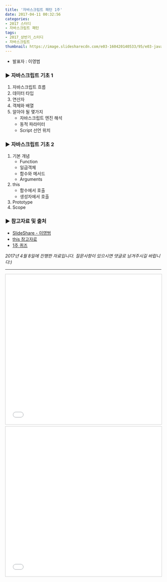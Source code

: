 ```yaml
---
title: '자바스크립트 패턴 1주'
date: 2017-04-11 00:32:56
categories:
- 2017 스터디
- 자바스크립트 패턴
tags:
- 2017_상반기_스터디
- 자바스크립트
thumbnail: https://image.slidesharecdn.com/e03-160420140533/95/e03-javascript-intro-1-638.jpg?cb=1462016043
---
```


* 발표자 : 이영범

### ▶ 자바스크립트 기초 1
1. 자바스크립트 흐름
2. 데이터 타입
3. 연산자
4. 객체와 배열
5. 알아야 될 몇가지
    - 자바스크립트 엔진 해석
    - 동적 파라미터
    - Script 선언 위치

### ▶ 자바스크립트 기초 2

1. 기본 개념
    - Function
    - 일급객체
    - 함수와 메서드
    - Arguments
2. this
    - 함수에서 호출
    - 생성자에서 호출
3. Prototype
4. Scope

### ▶ 참고자료 및 출처
- [SlideShare - 이영범](https://www.slideshare.net/youngbeomrhee)
- [this 참고자료](https://developer.mozilla.org/en-US/docs/Web/JavaScript/Reference/Operators/this)
- [1주 퀴즈](https://github.com/youngbeomrhee/jssample/blob/master/javacafe_2017_frontend/ch001/quiz.js)


_2017년 4월 8일에 진행한 자료입니다. 질문사항이 있으시면 댓글로 남겨주시길 바랍니다:)_

---

<iframe src="//www.slideshare.net/slideshow/embed_code/key/zEAFxYsaQF5VqK" width="595" height="485" frameborder="0" marginwidth="0" marginheight="0" scrolling="no" style="border:1px solid #CCC; border-width:1px; margin-bottom:5px; max-width: 100%;" allowfullscreen> </iframe> <div style="margin-bottom:5px"> 

<iframe src="//www.slideshare.net/slideshow/embed_code/key/sNlbKhorbnvs13" width="595" height="485" frameborder="0" marginwidth="0" marginheight="0" scrolling="no" style="border:1px solid #CCC; border-width:1px; margin-bottom:5px; max-width: 100%;" allowfullscreen> </iframe> <div style="margin-bottom:5px"> 